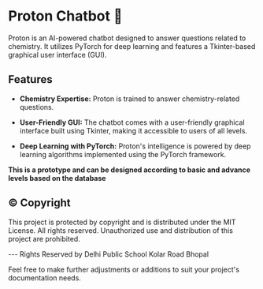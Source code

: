 # Proton Chatbot 🤖

Proton is an AI-powered chatbot designed to answer questions related to chemistry. It utilizes PyTorch for deep learning and features a Tkinter-based graphical user interface (GUI).

## Features

- **Chemistry Expertise:** Proton is trained to answer chemistry-related questions.

- **User-Friendly GUI:** The chatbot comes with a user-friendly graphical interface built using Tkinter, making it accessible to users of all levels.

- **Deep Learning with PyTorch:** Proton's intelligence is powered by deep learning algorithms implemented using the PyTorch framework.
  
**This is a prototype and can be designed according to basic and advance levels based on the database** 

## © Copyright

This project is protected by copyright and is distributed under the MIT License. All rights reserved. Unauthorized use and distribution of this project are prohibited.

--- Rights Reserved by Delhi Public School Kolar Road Bhopal

Feel free to make further adjustments or additions to suit your project's documentation needs.

